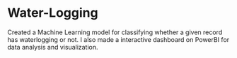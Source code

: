 # Water-Logging
Created a Machine Learning model for classifying whether a given record has waterlogging or not. I also made a interactive dashboard on PowerBI for data analysis and visualization.
